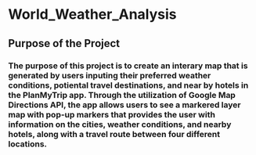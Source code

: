 # World_Weather_Analysis

## Purpose of the Project

### The purpose of this project is to create an interary map that is generated by users inputing their preferred weather conditions, potiental travel destinations, and near by hotels in the PlanMyTrip app. Through the utilization of Google Map Directions API, the app allows users to see a markered layer map with pop-up markers that provides the user with information on the cities, weather conditions, and nearby hotels, along with a travel route between four different locations. 
